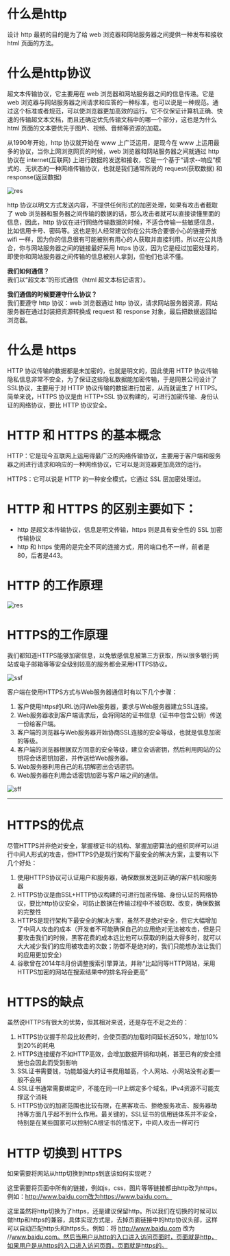 # 什么是http #
设计 http 最初的目的是为了给 web 浏览器和网站服务器之间提供一种发布和接收 html 页面的方法。


# 什么是http协议 #
超文本传输协议，它主要用在 web 浏览器和网站服务器之间的信息传递。它是 web 浏览器与网站服务器之间请求和应答的一种标准，也可以说是一种规范。通过这个标准或者规范，可以使浏览器更加高效的运行。它不仅保证计算机正确、快速的传输超文本文档，而且还确定优先传输文档中的哪一个部分，这也是为什么 html 页面的文本要优先于图片、视频、音频等资源的加载。<br>

从1990年开始，http 协议就开始在 www 上广泛运用，是现今在 www 上运用最多的协议，当你上网浏览网页的时候，web 浏览器和网站服务器之间就通过 http 协议在 internet(互联网) 上进行数据的发送和接收，它是一个基于“请求--响应”模式的、无状态的一种网络传输协议，也就是我们通常所说的 request(获取数据) 和 response(返回数据)

![res](https://img-blog.csdn.net/20161206100434669)<br>

http 协议以明文方式发送内容，不提供任何形式的加密处理，如果有攻击者截取了 web 浏览器和服务器之间传输的数据的话，那么攻击者就可以直接读懂里面的信息，因此，http 协议在进行网络传输数据的时候，不适合传输一些敏感信息，比如信用卡号、密码等。这也是别人经常建议你在公共场合要很小心的链接开放 wifi 一样，因为你的信息很有可能被别有用心的人获取并直接利用。所以在公共场合，你与网站服务器之间的链接最好采用 https 协议，因为它是经过加密处理的，即使你和网站服务器之间传输的信息被别人拿到，但他们也读不懂。

**我们如何通信？**<br>
我们以“超文本”的形式通信（html 超文本标记语言）。

**我们通信的时候要遵守什么协议？**<br>
我们要遵守 http 协议：web 浏览器通过 http 协议，请求网站服务器资源，网站服务器在通过封装把资源转换成 request 和 response 对象，最后把数据返回给浏览器。


# 什么是 https #
HTTP 协议传输的数据都是未加密的，也就是明文的，因此使用 HTTP 协议传输隐私信息非常不安全，为了保证这些隐私数据能加密传输，于是网景公司设计了 SSL协议，主要用于对 HTTP 协议传输的数据进行加密，从而就诞生了 HTTPS。简单来说，HTTPS 协议是由 HTTP+SSL 协议构建的，可进行加密传输、身份认证的网络协议，要比 HTTP 协议安全。<br>


# HTTP 和 HTTPS 的基本概念 #
HTTP：它是现今互联网上运用得最广泛的网络传输协议，主要用于客户端和服务器之间进行请求和响应的一种网络协议，它可以是浏览器更加高效的运行。

HTTPS：它可以说是 HTTP 的一种安全模式，它通过 SSL 层加密处理过。


# HTTP 和 HTTPS 的区别主要如下： #

- http 是超文本传输协议，信息是明文传输，https 则是具有安全性的 SSL 加密传输协议
- http 和 https 使用的是完全不同的连接方式，用的端口也不一样，前者是80，后者是443。


# HTTP 的工作原理 #
![res](https://img-blog.csdn.net/20161206100434669)

# HTTPS的工作原理 #
我们都知道HTTPS能够加密信息，以免敏感信息被第三方获取，所以很多银行网站或电子邮箱等等安全级别较高的服务都会采用HTTPS协议。<br>

![ssf](http://www.mahaixiang.cn/uploads/allimg/1507/1-150H120343I41.jpg)<br>

客户端在使用HTTPS方式与Web服务器通信时有以下几个步骤：

1. 客户使用https的URL访问Web服务器，要求与Web服务器建立SSL连接。
2. Web服务器收到客户端请求后，会将网站的证书信息（证书中包含公钥）传送一份给客户端。
3. 客户端的浏览器与Web服务器开始协商SSL连接的安全等级，也就是信息加密的等级。
4. 客户端的浏览器根据双方同意的安全等级，建立会话密钥，然后利用网站的公钥将会话密钥加密，并传送给Web服务器。
5. Web服务器利用自己的私钥解密出会话密钥。
6. Web服务器在利用会话密钥加密与客户端之间的通信。

![sff](https://pic002.cnblogs.com/images/2012/339704/2012071410212142.gif)<br>



----------



# HTTPS的优点 #
尽管HTTPS并非绝对安全，掌握根证书的机构、掌握加密算法的组织同样可以进行中间人形式的攻击，但HTTPS仍是现行架构下最安全的解决方案，主要有以下几个好处：

1. 使用HTTPS协议可认证用户和服务器，确保数据发送到正确的客户机和服务器
2. HTTPS协议是由SSL+HTTP协议构建的可进行加密传输、身份认证的网络协议，要比http协议安全，可防止数据在传输过程中不被窃取、改变，确保数据的完整性
3. HTTPS是现行架构下最安全的解决方案，虽然不是绝对安全，但它大幅增加了中间人攻击的成本（开发者不可能确保自己的应用绝对无法被攻击，但是只要攻击我们的时候，黑客花费的成本远比他可以获取的利益大得多时，就可以大大减少我们的应用被攻击的次数；防御不是绝对的，我们只能想办法让我们的应用更加安全）
4. 谷歌曾在2014年8月份调整搜索引擎算法，并称“比起同等HTTP网站，采用HTTPS加密的网站在搜索结果中的排名将会更高”



# HTTPS的缺点 #
虽然说HTTPS有很大的优势，但其相对来说，还是存在不足之处的：

1. HTTPS协议握手阶段比较费时，会使页面的加载时间延长近50%，增加10%到20%的耗电
2. HTTPS连接缓存不如HTTP高效，会增加数据开销和功耗，甚至已有的安全措施也会因此而受到影响
3. SSL证书需要钱，功能越强大的证书费用越高，个人网站、小网站没有必要一般不会用
4. SSL证书通常需要绑定IP，不能在同一IP上绑定多个域名，IPv4资源不可能支撑这个消耗
5. HTTPS协议的加密范围也比较有限，在黑客攻击、拒绝服务攻击、服务器劫持等方面几乎起不到什么作用。最关键的，SSL证书的信用链体系并不安全，特别是在某些国家可以控制CA根证书的情况下，中间人攻击一样可行


# HTTP 切换到 HTTPS #
如果需要将网站从http切换到https到底该如何实现呢？<br>

这里需要将页面中所有的链接，例如js，css，图片等等链接都由http改为https。例如：http://www.baidu.com改为https://www.baidu.com。<br>

这里虽然将http切换为了https，还是建议保留http。所以我们在切换的时候可以做http和https的兼容，具体实现方式是，去掉页面链接中的http协议头部，这样可以自动匹配http头和https头。例如：将 http://www.baidu.com 改为 //www.baidu.com。然后当用户从http的入口进入访问页面时，页面就是http，如果用户是从https的入口进入访问页面，页面就是https的。




















